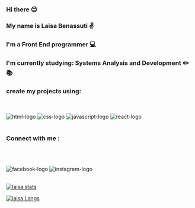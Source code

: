 ### Hi there :blush:

### My name is Laisa Benassuti :v:
### I'm a Front End programmer :computer:
### I'm currently studying: Systems Analysis and Development :pencil2: :books:

### create my projects using:
<br/>
<br/>
 <img src="https://img.shields.io/badge/HTML5-E34F26?style=for-the-badge&logo=html5&logoColor=white" alt="html-logo"/>
 <img src="https://img.shields.io/badge/CSS3-1572B6?style=for-the-badge&logo=css3&logoColor=white" alt="css-logo"/>
 <img src="https://img.shields.io/badge/JavaScript-F7DF1E?style=for-the-badge&logo=javascript&logoColor=black" alt="javascript-logo"/>
 <img src="https://img.shields.io/badge/react%20os-0088CC?style=for-the-badge&logo=reactos&logoColor=white" alt="react-logo"/>
<br/>
<br/>
  

### Connect with me : 
<br/>
<br/>
<p>
<a href="https://www.facebook.com/laisa.benassuti">
<img align="left"alt="facebook-logo" widht="22px" src="https://img.shields.io/badge/Facebook-1877F2?style=for-the-badge&logo=facebook&logoColor=white">
  <a/>
<a href="https://www.instagram.com/laisabenassuti/">
<img align="left"alt="instagram-logo" widht="22px" src="https://img.shields.io/badge/Instagram-E4405F?style=for-the-badge&logo=instagram&logoColor=white">
  <a/>
</p> 
<br/>
<br/>

[![laisa stats](https://github-readme-stats.vercel.app/api?username=laisabenassuti)](https://github.com/anuraghazra/github-readme-stats)

[![laisa Langs](https://github-readme-stats.vercel.app/api/top-langs/?username=laisabenassuti)](https://github.com/anuraghazra/github-readme-stats)





